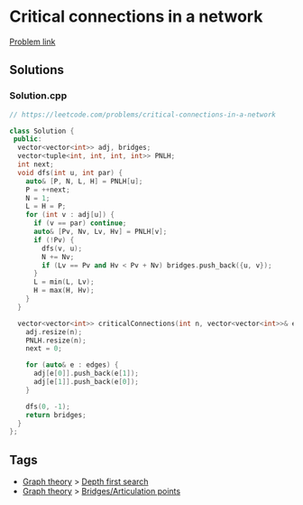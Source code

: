 # Critical connections in a network

[Problem link](https://leetcode.com/problems/critical-connections-in-a-network)

## Solutions


### Solution.cpp
```cpp
// https://leetcode.com/problems/critical-connections-in-a-network

class Solution {
 public:
  vector<vector<int>> adj, bridges;
  vector<tuple<int, int, int, int>> PNLH;
  int next;
  void dfs(int u, int par) {
    auto& [P, N, L, H] = PNLH[u];
    P = ++next;
    N = 1;
    L = H = P;
    for (int v : adj[u]) {
      if (v == par) continue;
      auto& [Pv, Nv, Lv, Hv] = PNLH[v];
      if (!Pv) {
        dfs(v, u);
        N += Nv;
        if (Lv == Pv and Hv < Pv + Nv) bridges.push_back({u, v});
      }
      L = min(L, Lv);
      H = max(H, Hv);
    }
  }

  vector<vector<int>> criticalConnections(int n, vector<vector<int>>& edges) {
    adj.resize(n);
    PNLH.resize(n);
    next = 0;

    for (auto& e : edges) {
      adj[e[0]].push_back(e[1]);
      adj[e[1]].push_back(e[0]);
    }

    dfs(0, -1);
    return bridges;
  }
};
```
## Tags

* [Graph theory](/README.md#Graph_theory) > [Depth first search](/README.md#Graph_theory-Depth_first_search)
* [Graph theory](/README.md#Graph_theory) > [Bridges/Articulation points](/README.md#Graph_theory-Bridges_Articulation_points)
